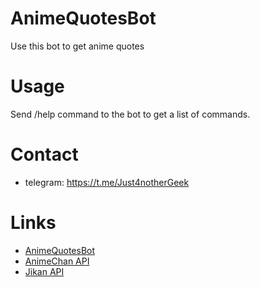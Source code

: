 # AnimeQuotesBot

Use this bot to get anime quotes

# Usage

Send /help command to the bot to get a list of commands.

# Contact

- telegram: https://t.me/Just4notherGeek

# Links

- [AnimeQuotesBot](http://t.me/anQuotesBot)
- [AnimeChan API](https://github.com/RocktimSaikia/anime-chan)
- [Jikan API](https://jikan.moe/)
